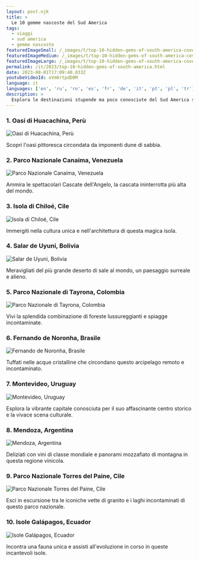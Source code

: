```yaml
---
layout: post.njk
title: >
  Le 10 gemme nascoste del Sud America
tags:
  - viaggi
  - sud america
  - gemme nascoste
featuredImageSmall: /_images/t/top-10-hidden-gems-of-south-america-cover-it-small.webp
featuredImageMedium: /_images/t/top-10-hidden-gems-of-south-america-cover-it-medium.webp
featuredImageLarge: /_images/t/top-10-hidden-gems-of-south-america-cover-it-large.webp
permalink: /it/2023/top-10-hidden-gems-of-south-america.html
date: 2023-08-01T17:09:40.833Z
youtubeVideoId: oVm6rtpdD0M
language: it
languages: ['en', 'ru', 'ro', 'es', 'fr', 'de', 'it', 'pt', 'pl', 'tr']
description: >
  Esplora le destinazioni stupende ma poco conosciute del Sud America spesso trascurate dai turisti.
---
```


### 1. Oasi di Huacachina, Perù

![Oasi di Huacachina, Perù](/_images/d/d493dc364c4626fe4f87088acc51c4c7-medium.webp)

Scopri l'oasi pittoresca circondata da imponenti dune di sabbia.

### 2. Parco Nazionale Canaima, Venezuela

![Parco Nazionale Canaima, Venezuela](/_images/2/29c0f62a2e37109041b24ccc4fddda9c-medium.webp)

Ammira le spettacolari Cascate dell'Angelo, la cascata ininterrotta più alta del mondo.

### 3. Isola di Chiloé, Cile

![Isola di Chiloé, Cile](/_images/d/dd4aa9876b77666ccf0e67b0c612ca87-medium.webp)

Immergiti nella cultura unica e nell'architettura di questa magica isola.

### 4. Salar de Uyuni, Bolivia

![Salar de Uyuni, Bolivia](/_images/0/0eb1938b61653034370d959469cfe6ba-medium.webp)

Meravigliati del più grande deserto di sale al mondo, un paesaggio surreale e alieno.

### 5. Parco Nazionale di Tayrona, Colombia

![Parco Nazionale di Tayrona, Colombia](/_images/1/1ac7b9842d0c825ae94fc005f0cd70e8-medium.webp)

Vivi la splendida combinazione di foreste lussureggianti e spiagge incontaminate.

### 6. Fernando de Noronha, Brasile

![Fernando de Noronha, Brasile](/_images/a/a248317af20ffea605f7b1232f8760ea-medium.webp)

Tuffati nelle acque cristalline che circondano questo arcipelago remoto e incontaminato.

### 7. Montevideo, Uruguay

![Montevideo, Uruguay](/_images/a/ad186e9b3a16a17c42a5d6cc5e5ef8e6-medium.webp)

Esplora la vibrante capitale conosciuta per il suo affascinante centro storico e la vivace scena culturale.

### 8. Mendoza, Argentina

![Mendoza, Argentina](/_images/b/baf0131ddc530c53e0c03784d7ac7551-medium.webp)

Deliziati con vini di classe mondiale e panorami mozzafiato di montagna in questa regione vinicola.

### 9. Parco Nazionale Torres del Paine, Cile

![Parco Nazionale Torres del Paine, Cile](/_images/2/23e1448ebd5c116d0d16f7817c39e922-medium.webp)

Esci in escursione tra le iconiche vette di granito e i laghi incontaminati di questo parco nazionale.

### 10. Isole Galápagos, Ecuador

![Isole Galápagos, Ecuador](/_images/8/8f30779ffc6f8ddd88bcceeabeb7b1aa-medium.webp)

Incontra una fauna unica e assisti all'evoluzione in corso in queste incantevoli isole.

